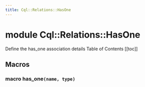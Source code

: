 ```yaml
---
title: Cql::Relations::HasOne
---
```


# module Cql::Relations::HasOne

Define the has\_one association details Table of Contents \[\[toc]]

## Macros

### macro has\_one`(name, type)`
